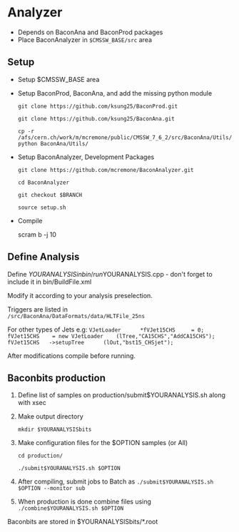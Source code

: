 # Analyzer

 * Depends on BaconAna and BaconProd packages
 * Place BaconAnalyzer in `$CMSSW_BASE/src` area

Setup
-------------
 * Setup $CMSSW_BASE area
 * Setup BaconProd, BaconAna, and add the missing python module
	
    `git clone https://github.com/ksung25/BaconProd.git`

    `git clone https://github.com/ksung25/BaconAna.git`

    `cp -r /afs/cern.ch/work/m/mcremone/public/CMSSW_7_6_2/src/BaconAna/Utils/python BaconAna/Utils/`

 * Setup BaconAnalyzer, Development Packages

    `git clone https://github.com/mcremone/BaconAnalyzer.git`

    `cd BaconAnalyzer`

    `git checkout $BRANCH`
    
    `source setup.sh`

 * Compile

   scram b -j 10

Define Analysis
----------
Define $YOURANALYSIS in bin/run$YOURANALYSIS.cpp - don't forget to include it in bin/BuildFile.xml

Modify it according to your analysis preselection.

Triggers are listed in 	    
	 `/src/BaconAna/DataFormats/data/HLTFile_25ns`	

For other types of Jets  e.g:
    `VJetLoader      *fVJet15CHS     = 0;`
    `fVJet15CHS    = new VJetLoader    (lTree,"CA15CHS","AddCA15CHS");`
    `fVJet15CHS   ->setupTree      (lOut,"bst15_CHSjet");`

After modifications compile before running.

Baconbits production
-----------
1) Define list of samples on production/submit$YOURANALYSIS.sh along with xsec

2) Make output directory

   `mkdir $YOURANALYSISbits`

3) Make configuration files for the $OPTION samples (or All)

   `cd production/`
   
   `./submit$YOURANALYSIS.sh $OPTION`

4) After compiling, submit jobs to Batch as 
   `./submit$YOURANALYSIS.sh $OPTION --monitor sub`

5) When production is done combine files using
   `./combine$YOURANALYSIS.sh $OPTION`

Baconbits are stored in $YOURANALYSISbits/*.root

